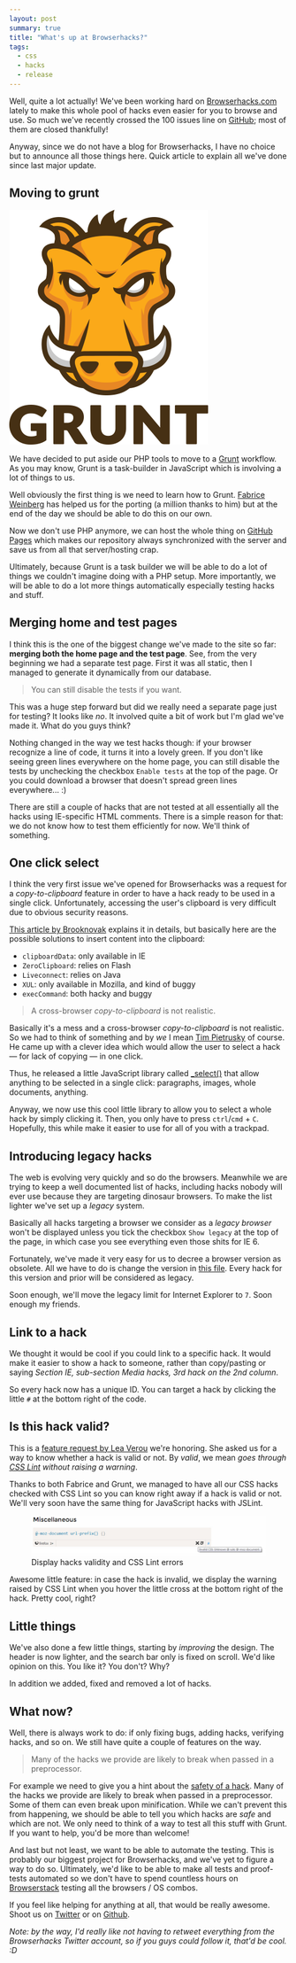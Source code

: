 ```yaml
---
layout: post
summary: true
title: "What's up at Browserhacks?"
tags:
  - css
  - hacks
  - release
---
```


Well, quite a lot actually! We've been working hard on [Browserhacks.com](http://browserhacks.com) lately to make this whole pool of hacks even easier for you to browse and use. So much we've recently crossed the 100 issues line on [GitHub](http://github.com/4ae9b8/browserhacks/); most of them are closed thankfully!

Anyway, since we do not have a blog for Browserhacks, I have no choice but to announce all those things here. Quick article to explain all we've done since last major update.

## Moving to grunt

<img src="/assets/images/whats-up-at-browserhacks/grunt.jpg" alt="Grunt.js is a JavaScript task runner" class="pull-image--right" />

We have decided to put aside our PHP tools to move to a [Grunt](http://gruntjs.com) workflow. As you may know, Grunt is  a task-builder in JavaScript which is involving a lot of things to us.

Well obviously the first thing is we need to learn how to Grunt. [Fabrice Weinberg](http://blog.weinberg.me/) has helped us for the porting (a million thanks to him) but at the end of the day we should be able to do this on our own.

Now we don't use PHP anymore, we can host the whole thing on [GitHub Pages](http://pages.github.com/) which makes our repository always synchronized with the server and save us from all that server/hosting crap.

Ultimately, because Grunt is a task builder we will be able to do a lot of things we couldn't imagine doing with a PHP setup. More importantly, we will be able to do a lot more things automatically especially testing hacks and stuff.

## Merging home and test pages

I think this is the one of the biggest change we've made to the site so far: **merging both the home page and the test page**. See, from the very beginning we had a separate test page. First it was all static, then I managed to generate it dynamically from our database.

> You can still disable the tests if you want.

This was a huge step forward but did we really need a separate page just for testing? It looks like *no*. It involved quite a bit of work but I'm glad we've made it. What do you guys think?

Nothing changed in the way we test hacks though: if your browser recognize a line of code, it turns it into a lovely green. If you don't like seeing green lines everywhere on the home page, you can still disable the tests by unchecking the checkbox `Enable tests` at the top of the page. Or you could download a browser that doesn't spread green lines everywhere... :)

There are still a couple of hacks that are not tested at all essentially all the hacks using IE-specific HTML comments. There is a simple reason for that: we do not know how to test them efficiently for now. We'll think of something.

## One click select

I think the very first issue we've opened for Browserhacks was a request for a *copy-to-clipboard* feature in order to have a hack ready to be used in a single click. Unfortunately, accessing the user's clipboard is very difficult due to obvious security reasons.

[This article by Brooknovak](http://brooknovak.wordpress.com/2009/07/28/accessing-the-system-clipboard-with-javascript/) explains it in details, but basically here are the possible solutions to insert content into the clipboard:

* `clipboardData`: only available in IE
* `ZeroClipboard`: relies on Flash
* `Liveconnect`: relies on Java
* `XUL`: only available in Mozilla, and kind of buggy
* `execCommand`: both hacky and buggy

> A cross-browser *copy-to-clipboard* is not realistic.

Basically it's a mess and a cross-browser *copy-to-clipboard* is not realistic. So we had to think of something and by *we* I mean [Tim Pietrusky](http://timpietrusky.com) of course. He came up with a clever idea which would allow the user to select a hack &mdash; for lack of copying &mdash; in one click.

Thus, he released a little JavaScript library called [_select()](http://timpietrusky.com/_select/) that allow anything to be selected in a single click: paragraphs, images, whole documents, anything.

Anyway, we now use this cool little library to allow you to select a whole hack by simply clicking it. Then, you only have to press `ctrl`/`cmd` + `C`. Hopefully, this while make it easier to use for all of you with a trackpad.

## Introducing legacy hacks

The web is evolving very quickly and so do the browsers. Meanwhile we are trying to keep a well documented list of hacks, including hacks nobody will ever use because they are targeting dinosaur browsers. To make the list lighter we've set up a *legacy* system.

Basically all hacks targeting a browser we consider as a *legacy browser* won't be displayed unless you tick the checkbox `Show legacy` at the top of the page, in which case you see everything even those shits for IE 6.

Fortunately, we've made it very easy for us to decree a browser version as obsolete. All we have to do is change the version in [this file](https://github.com/4ae9b8/browserhacks/blob/master/code/db_browsers.php). Every hack for this version and prior will be considered as legacy.

Soon enough, we'll move the legacy limit for Internet Explorer to `7`. Soon enough my friends.

## Link to a hack

We thought it would be cool if you could link to a specific hack. It would make it easier to show a hack to someone, rather than copy/pasting or saying *Section IE, sub-section Media hacks, 3rd hack on the 2nd column*.

So every hack now has a unique ID. You can target a hack by clicking the little `#` at the bottom right of the code.

## Is this hack valid?

This is a [feature request by Lea Verou](https://github.com/4ae9b8/browserhacks/issues/96) we're honoring. She asked us for a way to know whether a hack is valid or not. By *valid*, we mean *goes through [CSS Lint](http://csslint.net/) without raising a warning*.

Thanks to both Fabrice and Grunt, we managed to have all our CSS hacks checked with CSS Lint so you can know right away if a hack is valid or not. We'll very soon have the same thing for JavaScript hacks with JSLint.

<figure class="figure">
<img src="/assets/images/whats-up-at-browserhacks/validity.jpg" alt="">
<figcaption>Display hacks validity and CSS Lint errors</figcaption>
</figure>

Awesome little feature: in case the hack is invalid, we display the warning raised by CSS Lint when you hover the little cross at the bottom right of the hack. Pretty cool, right? 

## Little things

We've also done a few little things, starting by *improving* the design. The header is now lighter, and the search bar only is fixed on scroll. We'd like opinion on this. You like it? You don't? Why?

In addition we added, fixed and removed a lot of hacks.

## What now?

Well, there is always work to do: if only fixing bugs, adding hacks, verifying hacks, and so on. We still have quite a couple of features on the way.

> Many of the hacks we provide are likely to break when passed in a preprocessor.

For example we need to give you a hint about the [safety of a hack](https://github.com/4ae9b8/browserhacks/issues/96). Many of the hacks we provide are likely to break when passed in a preprocessor. Some of them can even break upon minification. While we can't prevent this from happening, we should be able to tell you which hacks are *safe* and which are not. We only need to think of a way to test all this stuff with Grunt. If you want to help, you'd be more than welcome!

And last but not least, we want to be able to automate the testing. This is probably our biggest project for Browserhacks, and we've yet to figure a way to do so. Ultimately, we'd like to be able to make all tests and proof-tests automated so we don't have to spend countless hours on [Browserstack](http://browserstack.com) testing all the browsers / OS combos.

If you feel like helping for anything at all, that would be really awesome. Shoot us on [Twitter](http://twitter.com/browserhacks) or on [Github](https://github.com/4ae9b8/browserhacks/). 

*Note: by the way, I'd really like not having to retweet everything from the Browserhacks Twitter account, so if you guys could follow it, that'd be cool. :D*
